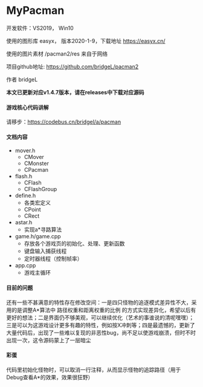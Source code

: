 # MyPacman

开发软件：VS2019， Win10

使用的图形库 easyx， 版本2020-1-9，下载地址 https://easyx.cn/

使用的图片素材 /pacman2/res  来自于网络



项目github地址: https://github.com/bridgeL/pacman2

作者 bridgeL



**本文已更新对应v1.4.7版本，请在releases中下载对应源码**



#### 游戏核心代码讲解

请移步：https://codebus.cn/bridgel/a/pacman



#### 文档内容

- mover.h
  - CMover
  - CMonster
  - CPacman
- flash.h
  - CFlash
  - CFlashGroup
- define.h
  - 各类宏定义
  - CPoint
  - CRect 
- astar.h
  - 实现a*寻路算法
- game.h/game.cpp
  - 存放各个游戏页的初始化、处理、更新函数
  - 键盘输入捕获线程
  - 定时器线程（控制帧率）
- app.cpp
  - 游戏主循环



#### 目前的问题

还有一些不甚满意的特性存在修改空间：一是四只怪物的追逐模式差异性不大，采用的是调整A*算法中 路径权重和距离权重的比例 的方式实现差异化，希望以后有更好的想法；二是界面仍不够美观，可以继续优化（艺术的事谁说的清呢嘿嘿）；三是可以为这游戏设计更多有趣的特性，例如按X冲刺等；四是最遗憾的，更新了大量代码后，出现了一些难以复现的非恶性bug，尚不足以使游戏崩溃，但时不时出现一次，这令源码蒙上了一层暗尘



#### 彩蛋

代码里初始化怪物时，可以取消一行注释，从而显示怪物的追踪路径（用于Debug查看A*的效果，效果很狂野）